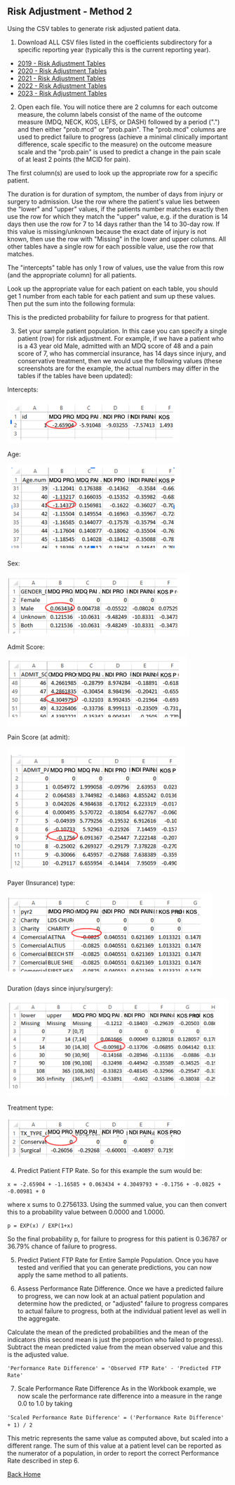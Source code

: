 ## Risk Adjustment - Method 2
Using the CSV tables to generate risk adjusted patient data.

1. Download ALL CSV files listed in the coefficients subdirectory for a specific reporting year (typically this is the current reporting year).

* [2019 - Risk Adjustment Tables](../coefficients/2019)
* [2020 - Risk Adjustment Tables](../coefficients/2020)
* [2021 - Risk Adjustment Tables](../coefficients/2021)
* [2022 - Risk Adjustment Tables](../coefficients/2022)
* [2023 - Risk Adjustment Tables](../coefficients/2023)

2. Open each file. You will notice there are 2 columns for each outcome measure, the column labels consist of the name of the outcome measure (MDQ, NECK, KOS, LEFS, or DASH) followed by a period (&quot;.&quot;) and then either &quot;prob.mcd&quot; or &quot;prob.pain&quot;. The &quot;prob.mcd&quot; columns are used to predict failure to progress (achieve a minimal clinically important difference, scale specific to the measure) on the outcome measure scale and the &quot;prob.pain&quot; is used to predict a change in the pain scale of at least 2 points (the MCID for pain).

The first column(s) are used to look up the appropriate row for a specific patient.

The duration is for duration of symptom, the number of days from injury or surgery to admission. Use the row where the patient&#39;s value lies between the &quot;lower&quot; and &quot;upper&quot; values, if the patients number matches exactly then use the row for which they match the &quot;upper&quot; value, e.g. if the duration is 14 days then use the row for 7 to 14 days rather than the 14 to 30-day row. If this value is missing/unknown because the exact date of injury is not known, then use the row with &quot;Missing&quot; in the lower and upper columns. All other tables have a single row for each possible value, use the row that matches.

The &quot;intercepts&quot; table has only 1 row of values, use the value from this row (and the appropriate column) for all patients.

Look up the appropriate value for each patient on each table, you should get 1 number from each table for each patient and sum up these values. Then put the sum into the following formula:

This is the predicted probability for failure to progress for that patient.

3. Set your sample patient population. In this case you can specify a single patient (row) for risk adjustment.
For example, if we have a patient who is a 43 year old Male, admitted with an MDQ score of 48 and a pain score of 7, who has commercial insurance, has 14 days since injury, and conservative treatment, then we would use the following values (these screenshots are for the example, the actual numbers may differ in the tables if the tables have been updated):

  Intercepts:

![](intercepts.png)

  Age:

![](age.png)

  Sex:

![](gender.png)

  Admit Score:

![](admit_score.png)

  Pain Score (at admit):

![](admit_pain.png)

  Payer (Insurance) type:

![](payer.png)

  Duration (days since injury/surgery):

![](duration.png)

  Treatment type:

![](treatment.png)

4. Predict Patient FTP Rate.  So for this example the sum would be:

```
x = -2.65904 + -1.16585 + 0.063434 + 4.3049793 + -0.1756 + -0.0825 + -0.00981 + 0
```
where x sums to 0.2756133. Using the summed value, you can then convert this to a probability value between 0.0000 and 1.0000.

```
p = EXP(x) / EXP(1+x)
```

So the final probability p, for failure to progress for this patient is 0.36787 or 36.79% chance of failure to progress.

5. Predict Patient FTP Rate for Entire Sample Population. Once you have tested and verified that you can generate predictions, you can now apply the same method to all patients.

6. Assess Performance Rate Difference. Once we have a predicted failure to progress, we can now look at an actual patient population and determine how the predicted, or &quot;adjusted&quot; failure to progress compares to actual failure to progress, both at the individual patient level as well in the aggregate.

Calculate the mean of the predicted probabilities and the mean of the indicators (this second mean is just the proportion who failed to progress). Subtract the mean predicted value from the mean observed value and this is the adjusted value.

```
'Performance Rate Difference' = 'Observed FTP Rate' - 'Predicted FTP Rate'
```

7. Scale Performance Rate Difference
As in the Workbook example, we now scale the performance rate difference into a measure in the range 0.0 to 1.0 by taking

`'Scaled Performance Rate Difference' = ('Performance Rate Difference' + 1) / 2`

This metric represents the same value as computed above, but scaled into a different range. The sum of this value at a patient level can be reported as the numerator of a population, in order to report the correct Performance Rate described in step 6.

[Back Home](../README.md)
